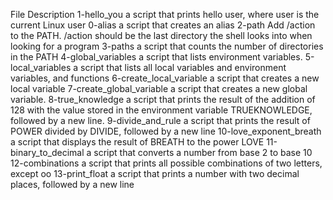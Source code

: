 File           Description
1-hello_you    a script that prints hello user, where user is the current Linux user
0-alias        a script that creates an alias
2-path         Add /action to the PATH. /action should be the last directory the shell looks into when looking for a program
3-paths        a script that counts the number of directories in the PATH
4-global_variables   a script that lists environment variables.
5-local_variables    a script that lists all local variables and environment variables, and functions
6-create_local_variable   a script that creates a new local variable
7-create_global_variable  a script that creates a new global variable.
8-true_knowledge         a script that prints the result of the addition of 128 with the value stored in the environment variable TRUEKNOWLEDGE, followed by a new line.
9-divide_and_rule       a script that prints the result of POWER divided by DIVIDE, followed by a new line
10-love_exponent_breath     a script that displays the result of BREATH to the power LOVE
11-binary_to_decimal      a script that converts a number from base 2 to base 10
12-combinations          a script that prints all possible combinations of two letters, except oo
13-print_float           a script that prints a number with two decimal places, followed by a new line

